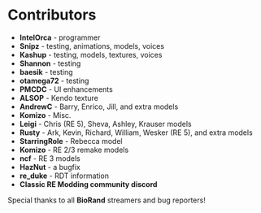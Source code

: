 # Contributors

* **IntelOrca** - programmer
* **Snipz** -  testing, animations, models, voices
* **Kashup** - testing, models, textures, voices
* **Shannon** - testing
* **baesik** - testing
* **otamega72** - testing
* **PMCDC** - UI enhancements
* **ALSOP** - Kendo texture
* **AndrewC** - Barry, Enrico, Jill, and extra models
* **Komizo** - Misc.
* **Leigi** - Chris (RE 5), Sheva, Ashley, Krauser models
* **Rusty** - Ark, Kevin, Richard, William, Wesker (RE 5), and extra models
* **StarringRole** - Rebecca model
* **Komizo** - RE 2/3 remake models
* **ncf** - RE 3 models
* **HazNut** - a bugfix
* **re_duke** - RDT information
* **Classic RE Modding community discord**

Special thanks to all **BioRand** streamers and bug reporters!
